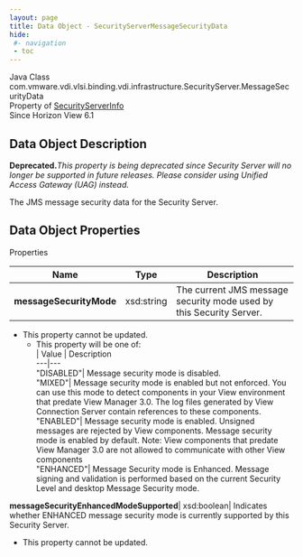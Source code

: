 ```yaml
---
layout: page
title: Data Object - SecurityServerMessageSecurityData
hide:
 #- navigation
 - toc
---
```






Java Class
    com.vmware.vdi.vlsi.binding.vdi.infrastructure.SecurityServer.MessageSecurityData  
Property of
     [SecurityServerInfo](vdi.infrastructure.SecurityServer.SecurityServerInfo.md#field_detail)  
Since 
    Horizon View 6.1

## Data Object Description 

**Deprecated.**_This property is being deprecated since Security Server will no longer be supported in future releases. Please consider using Unified Access Gateway (UAG) instead._

The JMS message security data for the Security Server. 

## Data Object Properties

Properties

Name |  Type |  Description   
---|---|---  
**messageSecurityMode**|  xsd:string|  The current JMS message security mode used by this Security Server.   


* This property cannot be updated.
  * This property will be one of:  
|  Value |  Description   
---|---  
"DISABLED"| Message security mode is disabled.  
"MIXED"| Message security mode is enabled but not enforced. You can use this mode to detect components in your View environment that predate View Manager 3.0. The log files generated by View Connection Server contain references to these components.  
"ENABLED"| Message security mode is enabled. Unsigned messages are rejected by View components. Message security mode is enabled by default. Note: View components that predate View Manager 3.0 are not allowed to communicate with other View components  
"ENHANCED"| Message Security mode is Enhanced. Message signing and validation is performed based on the current Security Level and desktop Message Security mode.  

  
**messageSecurityEnhancedModeSupported**|  xsd:boolean|  Indicates whether ENHANCED message security mode is currently supported by this Security Server.   


* This property cannot be updated.

  
  
  

  
  

